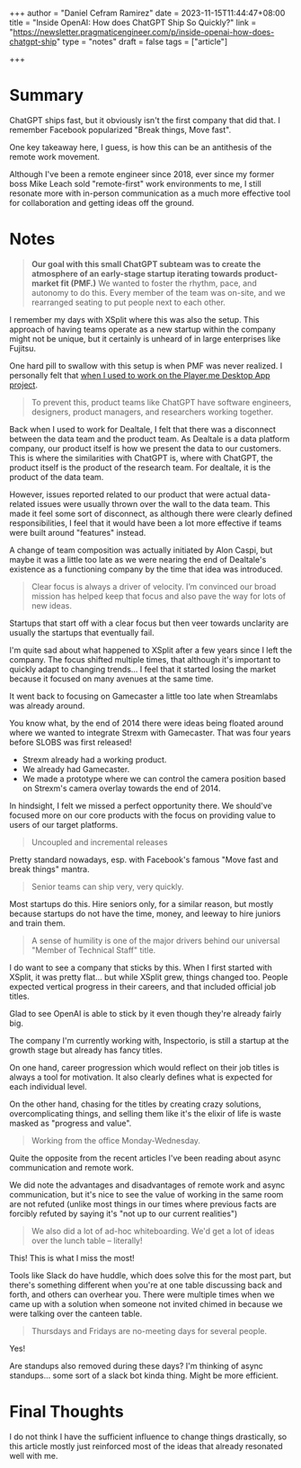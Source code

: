 +++
author = "Daniel Cefram Ramirez"
date = 2023-11-15T11:44:47+08:00
title = "Inside OpenAI: How does ChatGPT Ship So Quickly?"
link = "https://newsletter.pragmaticengineer.com/p/inside-openai-how-does-chatgpt-ship"
type = "notes"
draft = false
tags = ["article"]

+++

# Summary

ChatGPT ships fast, but it obviously isn't the first company that did that. I remember Facebook popularized "Break things, Move fast".

One key takeaway here, I guess, is how this can be an antithesis of the remote work movement.

Although I've been a remote engineer since 2018, ever since my former boss Mike Leach sold "remote-first" work environments to me, I still resonate more with in-person communication as a much more effective tool for collaboration and getting ideas off the ground.

# Notes

> **Our goal with this small ChatGPT subteam was to create the atmosphere of an early-stage startup iterating towards product-market fit (PMF.)** We wanted to foster the rhythm, pace, and autonomy to do this. Every member of the team was on-site, and we rearranged seating to put people next to each other.

I remember my days with XSplit where this was also the setup. This approach of having teams operate as a new startup within the company might not be unique, but it certainly is unheard of in large enterprises like Fujitsu.

One hard pill to swallow with this setup is when PMF was never realized. I personally felt that [when I used to work on the Player.me Desktop App project](/journal/on-to-a-new-challenge/#why-i-left-splitmedialabs).

> To prevent this, product teams like ChatGPT have software engineers, designers, product managers, and researchers working together.

Back when I used to work for Dealtale, I felt that there was a disconnect between the data team and the product team. As Dealtale is a data platform company, our product itself is how we present the data to our customers. This is where the similarities with ChatGPT is, where with ChatGPT, the product itself is the product of the research team. For dealtale, it is the product of the data team.

However, issues reported related to our product that were actual data-related issues were usually thrown over the wall to the data team. This made it feel some sort of disconnect, as although there were clearly defined responsibilities, I feel that it would have been a lot more effective if teams were built around "features" instead.

A change of team composition was actually initiated by Alon Caspi, but maybe it was a little too late as we were nearing the end of Dealtale's existence as a functioning company by the time that idea was introduced.

> Clear focus is always a driver of velocity. I’m convinced our broad mission has helped keep that focus and also pave the way for lots of new ideas.

Startups that start off with a clear focus but then veer towards unclarity are usually the startups that eventually fail.

I'm quite sad about what happened to XSplit after a few years since I left the company. The focus shifted multiple times, that although it's important to quickly adapt to changing trends... I feel that it started losing the market because it focused on many avenues at the same time.

It went back to focusing on Gamecaster a little too late when Streamlabs was already around.

You know what, by the end of 2014 there were ideas being floated around where we wanted to integrate Strexm with Gamecaster. That was four years before SLOBS was first released!

- Strexm already had a working product.
- We already had Gamecaster.
- We made a prototype where we can control the camera position based on Strexm's camera overlay towards the end of 2014.

In hindsight, I felt we missed a perfect opportunity there. We should've focused more on our core products with the focus on providing value to users of our target platforms.

> Uncoupled and incremental releases

Pretty standard nowadays, esp. with Facebook's famous "Move fast and break things" mantra.

> Senior teams can ship very, very quickly.

Most startups do this. Hire seniors only, for a similar reason, but mostly because startups do not have the time, money, and leeway to hire juniors and train them.

> A sense of humility is one of the major drivers behind our universal "Member of Technical Staff" title.

I do want to see a company that sticks by this. When I first started with XSplit, it was pretty flat... but while XSplit grew, things changed too. People expected vertical progress in their careers, and that included official job titles.

Glad to see OpenAI is able to stick by it even though they're already fairly big.

The company I'm currently working with, Inspectorio, is still a startup at the growth stage but already has fancy titles.

On one hand, career progression which would reflect on their job titles is always a tool for motivation. It also clearly defines what is expected for each individual level.

On the other hand, chasing for the titles by creating crazy solutions, overcomplicating things, and selling them like it's the elixir of life is waste masked as "progress and value".

> Working from the office Monday-Wednesday.

Quite the opposite from the recent articles I've been reading about async communication and remote work.

We did note the advantages and disadvantages of remote work and async communication, but it's nice to see the value of working in the same room are not refuted (unlike most things in our times where previous facts are forcibly refuted by saying it's "not up to our current realities")

> We also did a lot of ad-hoc whiteboarding. We'd get a lot of ideas over the lunch table – literally!

This! This is what I miss the most!

Tools like Slack do have huddle, which does solve this for the most part, but there's something different when you're at one table discussing back and forth, and others can overhear you. There were multiple times when we came up with a solution when someone not invited chimed in because we were talking over the canteen table.

> Thursdays and Fridays are no-meeting days for several people.

Yes!

Are standups also removed during these days? I'm thinking of async standups... some sort of a slack bot kinda thing. Might be more efficient.

# Final Thoughts

I do not think I have the sufficient influence to change things drastically, so this article mostly just reinforced most of the ideas that already resonated well with me.
